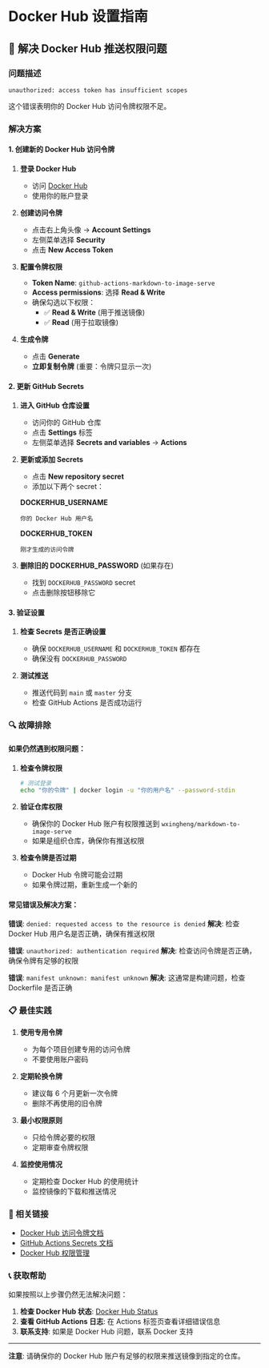 # Docker Hub 设置指南

## 🔧 解决 Docker Hub 推送权限问题

### 问题描述
```
unauthorized: access token has insufficient scopes
```

这个错误表明你的 Docker Hub 访问令牌权限不足。

### 解决方案

#### 1. 创建新的 Docker Hub 访问令牌

1. **登录 Docker Hub**
   - 访问 [Docker Hub](https://hub.docker.com/)
   - 使用你的账户登录

2. **创建访问令牌**
   - 点击右上角头像 → **Account Settings**
   - 左侧菜单选择 **Security**
   - 点击 **New Access Token**

3. **配置令牌权限**
   - **Token Name**: `github-actions-markdown-to-image-serve`
   - **Access permissions**: 选择 **Read & Write**
   - 确保勾选以下权限：
     - ✅ **Read & Write** (用于推送镜像)
     - ✅ **Read** (用于拉取镜像)

4. **生成令牌**
   - 点击 **Generate**
   - **立即复制令牌** (重要：令牌只显示一次)

#### 2. 更新 GitHub Secrets

1. **进入 GitHub 仓库设置**
   - 访问你的 GitHub 仓库
   - 点击 **Settings** 标签
   - 左侧菜单选择 **Secrets and variables** → **Actions**

2. **更新或添加 Secrets**
   - 点击 **New repository secret**
   - 添加以下两个 secret：

   **DOCKERHUB_USERNAME**
   ```
   你的 Docker Hub 用户名
   ```

   **DOCKERHUB_TOKEN**
   ```
   刚才生成的访问令牌
   ```

3. **删除旧的 DOCKERHUB_PASSWORD** (如果存在)
   - 找到 `DOCKERHUB_PASSWORD` secret
   - 点击删除按钮移除它

#### 3. 验证设置

1. **检查 Secrets 是否正确设置**
   - 确保 `DOCKERHUB_USERNAME` 和 `DOCKERHUB_TOKEN` 都存在
   - 确保没有 `DOCKERHUB_PASSWORD`

2. **测试推送**
   - 推送代码到 `main` 或 `master` 分支
   - 检查 GitHub Actions 是否成功运行

### 🔍 故障排除

#### 如果仍然遇到权限问题：

1. **检查令牌权限**
   ```bash
   # 测试登录
   echo "你的令牌" | docker login -u "你的用户名" --password-stdin
   ```

2. **验证仓库权限**
   - 确保你的 Docker Hub 账户有权限推送到 `wxingheng/markdown-to-image-serve`
   - 如果是组织仓库，确保你有推送权限

3. **检查令牌是否过期**
   - Docker Hub 令牌可能会过期
   - 如果令牌过期，重新生成一个新的

#### 常见错误及解决方案：

**错误**: `denied: requested access to the resource is denied`
**解决**: 检查 Docker Hub 用户名是否正确，确保有推送权限

**错误**: `unauthorized: authentication required`
**解决**: 检查访问令牌是否正确，确保令牌有足够的权限

**错误**: `manifest unknown: manifest unknown`
**解决**: 这通常是构建问题，检查 Dockerfile 是否正确

### 📋 最佳实践

1. **使用专用令牌**
   - 为每个项目创建专用的访问令牌
   - 不要使用账户密码

2. **定期轮换令牌**
   - 建议每 6 个月更新一次令牌
   - 删除不再使用的旧令牌

3. **最小权限原则**
   - 只给令牌必要的权限
   - 定期审查令牌权限

4. **监控使用情况**
   - 定期检查 Docker Hub 的使用统计
   - 监控镜像的下载和推送情况

### 🔗 相关链接

- [Docker Hub 访问令牌文档](https://docs.docker.com/docker-hub/access-tokens/)
- [GitHub Actions Secrets 文档](https://docs.github.com/en/actions/security-guides/encrypted-secrets)
- [Docker Hub 权限管理](https://docs.docker.com/docker-hub/repos/)

### 📞 获取帮助

如果按照以上步骤仍然无法解决问题：

1. **检查 Docker Hub 状态**: [Docker Hub Status](https://status.docker.com/)
2. **查看 GitHub Actions 日志**: 在 Actions 标签页查看详细错误信息
3. **联系支持**: 如果是 Docker Hub 问题，联系 Docker 支持

---

**注意**: 请确保你的 Docker Hub 账户有足够的权限来推送镜像到指定的仓库。 